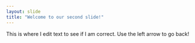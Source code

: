 ```yaml
---
layout: slide
title: "Welcome to our second slide!"
---
```

This is where I edit text to see if I am correct.
Use the left arrow to go back!
